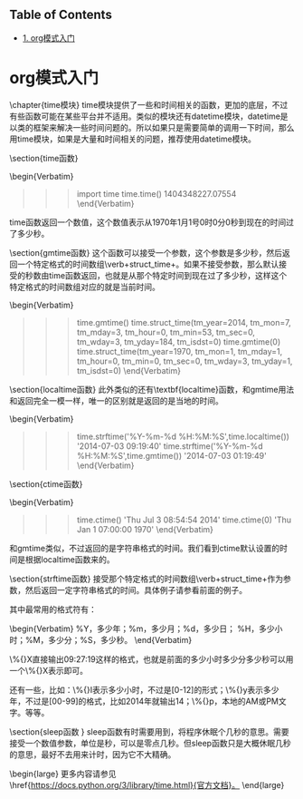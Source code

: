 <nav id="table-of-contents">
<h2>Table of Contents</h2>
<div id="text-table-of-contents">
<ul>
<li><a href="#orgheadline1">1. org模式入门</a></li>
</ul>
</div>
</nav>


# org模式入门<a id="orgheadline1"></a>

\chapter{time模块}
time模块提供了一些和时间相关的函数，更加的底层，不过有些函数可能在某些平台并不适用。类似的模块还有datetime模块，datetime是以类的框架来解决一些时间问题的。所以如果只是需要简单的调用一下时间，那么用time模块，如果是大量和时间相关的问题，推荐使用datetime模块。

\section{time函数}

\begin{Verbatim}
>>> import time
>>> time.time()
1404348227.07554
\end{Verbatim}

time函数返回一个数值，这个数值表示从1970年1月1号0时0分0秒到现在的时间过了多少秒。

\section{gmtime函数}
这个函数可以接受一个参数，这个参数是多少秒，然后返回一个特定格式的时间数组\verb+struct\_time+。如果不接受参数，那么默认接受的秒数由time函数返回，也就是从那个特定时间到现在过了多少秒，这样这个特定格式的时间数组对应的就是当前时间。

\begin{Verbatim}
>>> time.gmtime()
time.struct_time(tm_year=2014, tm_mon=7, tm_mday=3, tm_hour=0, 
tm_min=53, tm_sec=0, tm_wday=3, tm_yday=184, tm_isdst=0)
>>> time.gmtime(0)
time.struct_time(tm_year=1970, tm_mon=1, tm_mday=1, tm_hour=0, 
tm_min=0, tm_sec=0, tm_wday=3, tm_yday=1, tm_isdst=0)
\end{Verbatim}

\section{localtime函数}
此外类似的还有\textbf{localtime}函数，和gmtime用法和返回完全一模一样，唯一的区别就是返回的是当地的时间。

\begin{Verbatim}
>>> time.strftime('%Y-%m-%d %H:%M:%S',time.localtime())
'2014-07-03 09:19:40'
>>> time.strftime('%Y-%m-%d %H:%M:%S',time.gmtime())
'2014-07-03 01:19:49'
\end{Verbatim}

\section{ctime函数}

\begin{Verbatim}
>>> time.ctime()
'Thu Jul  3 08:54:54 2014'
>>> time.ctime(0)
'Thu Jan  1 07:00:00 1970'
\end{Verbatim}

和gmtime类似，不过返回的是字符串格式的时间。我们看到ctime默认设置的时间是根据localtime函数来的。

\section{strftime函数}
接受那个特定格式的时间数组\verb+struct\_time+作为参数，然后返回一定字符串格式的时间。具体例子请参看前面的例子。

其中最常用的格式符有：

\begin{Verbatim}
%Y，多少年；%m，多少月；%d，多少日；
%H，多少小时；%M，多少分；%S，多少秒。
\end{Verbatim}

\\%{}X直接输出09:27:19这样的格式，也就是前面的多少小时多少分多少秒可以用一个\\%{}X表示即可。

还有一些，比如：\\%{}I表示多少小时，不过是[0-12]的形式；\\%{}y表示多少年，不过是[00-99]的格式，比如2014年就输出14；\\%{}p，本地的AM或PM文字。等等。

\section{sleep函数 }
sleep函数有时需要用到，将程序休眠个几秒的意思。需要接受一个数值参数，单位是秒，可以是零点几秒。但sleep函数只是大概休眠几秒的意思，最好不去用来计时，因为它不大精确。

\begin{large}
更多内容请参见\href{https://docs.python.org/3/library/time.html}{官方文档}。
\end{large}